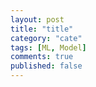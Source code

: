 ```yaml
---
layout: post
title: "title"
category: "cate" 
tags: [ML, Model]
comments: true
published: false
---
```


